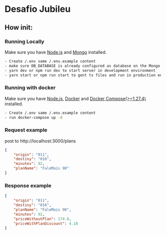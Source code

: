 # Desafio Jubileu

## How init:

### Running Locally

Make sure you have [Node.js](https://nodejs.org/en/) and [Mongo](https://docs.mongodb.com/manual/administration/install-community/) installed.

```sh 
- Create /.env same /.env.example content 
- make sure DB_DATABASE is already configured as database on the Mongo
- yarn dev or npm run dev to start server in development environment
- yarn start or npm run start to gent ts files and run in production environment
```


### Running with docker

Make sure you have [Node.js](https://nodejs.org/en/), [Docker](https://docs.docker.com/desktop/) and [Docker Compose(>=1.27.4)](https://docs.docker.com/compose/install/) installed.
```sh
- Create /.env same /.env.example content
- run docker-compose up -d
```


### Request example
post to http://localhost:3000/plans
```json
{
    "origin": "011", 
    "destiny": "016", 
    "minutes": 92, 
    "planName": "FaleMais 90"
}
```

### Response example

```json
{
    "origin": "011",
    "destiny": "016",
    "planName": "FaleMais 90",
    "minutes": 92,
    "priceWithoutPlan": 174.8,
    "priceWithPlanDiscount": 4.18
}
```